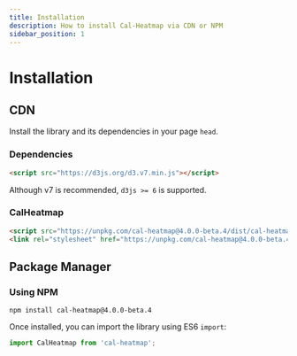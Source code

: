 ```yaml
---
title: Installation
description: How to install Cal-Heatmap via CDN or NPM
sidebar_position: 1
---
```


# Installation

## CDN

Install the library and its dependencies in your page `head`.

### Dependencies

```html
<script src="https://d3js.org/d3.v7.min.js"></script>
```

Although v7 is recommended, `d3js >= 6` is supported.

### CalHeatmap

```html
<script src="https://unpkg.com/cal-heatmap@4.0.0-beta.4/dist/cal-heatmap.min.js"></script>
<link rel="stylesheet" href="https://unpkg.com/cal-heatmap@4.0.0-beta.4/dist/cal-heatmap.css"></script>
```

## Package Manager

### Using NPM

```
npm install cal-heatmap@4.0.0-beta.4
```

Once installed, you can import the library using ES6 `import`:

```js
import CalHeatmap from 'cal-heatmap';
```
